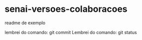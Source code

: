 ﻿# senai-versoes-colaboracoes

readme de exemplo

lembrei do comando: git commit
Lembrei do comando: git status
